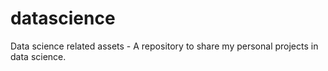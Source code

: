 # datascience
Data science related assets - A repository to share my personal projects in data science.
